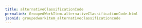 ```yaml
---
title: alternativeClassificationCode
permalink: GroupedWorkItem.alternativeClassificationCode.html
jsonid: groupedworkitem_alternativeclassificationcode
---
```

